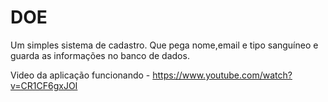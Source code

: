 # DOE

Um simples sistema de cadastro. Que pega nome,email e tipo sanguíneo e guarda as informações no banco de dados.

Video da aplicação funcionando - https://www.youtube.com/watch?v=CR1CF6gxJOI

